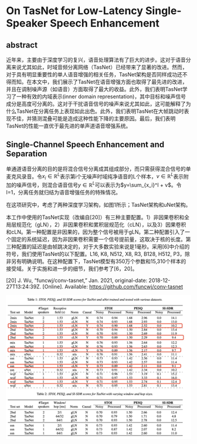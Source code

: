 # On TasNet for Low-Latency Single-Speaker Speech Enhancement

## abstract

近年来，主要由于深度学习的复兴，语音处理算法有了巨大的进步。这对于语音分离来说尤其如此，时域音频分离网络（TasNet）已经带来了显著的改进。然而，对于具有明显重要性的单人语音增强的相关任务，TasNet架构是否同样成功还不得而知。在本文中，我们展示了TasNet在语音增强方面也取得了最先进的改进，并且在调制噪声源（如语音）方面取得了最大的收益。此外，我们表明TasNet学习了一种有效的内域表示(inner domain representation)，其中目标和噪声信号成分是高度可分离的。这对于干扰语音信号的噪声来说尤其如此，这可能解释了为什么TasNet在分离任务上表现如此出色。此外，我们表明TasNet在大帧跳动时表现不佳，并猜测混叠可能是造成这种性能下降的主要原因。最后，我们表明TasNet的性能一直优于最先进的单声道语音增强系统。

## Single-Channel Speech Enhancement and Separation

单通道语音分离的目的是将混合信号分离成其组成部分，而只需获得混合信号的单麦克风录音。令$x_i \in \mathbb R^L$表示第i个无噪声时域纯净语音的L个样本，$v \in \mathbb R^L$表示附加的噪声信号，则混合语音信号$y \in \mathbb R^L$可以表示为$y=\sum_{x_i}^I + v$。令I=1，分离任务就归结为语音增强任务的特殊情况。

在这项研究中，考虑了两种深度学习架构，如图1所示；TasNet架构和uNet架构。

本工作中使用的TasNet实现（改编自[20]）有三种主要配置。1）非因果卷积和全局层规范化（gLN），2）非因果卷积和累积层规范化（cLN），以及3）因果卷积和cLN。第一种配置是非因果的，因为整个信号被用于gLN。第二种配置引入了一个固定的系统延迟，因为非因果卷积需要一个信号提前量，这取决于核的长度。第三种配置的延迟是由帧跳决定的，对于大多数实验来说是1毫秒。采用[6]中介绍的符号，我们使用TasNet的以下配置。L16, K8, N512, X8, R3, B128, H512, P3，除非另有明确说明。在这种配置下，TasNet模型有350万个参数和15,310个样本的接受域。关于实施和进一步的细节，我们参考了[6，20]。

[20] J. Wu, “funcwj/conv-tasnet,” Jan. 2021, original-date: 2018-12-27T13:24:39Z. [Online]. Available: https://github.com/funcwj/conv-tasnet

![1676216808662](image/Speech_Enhancement/1676216808662.png)
